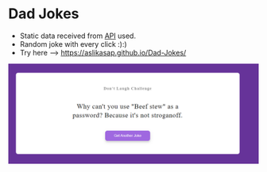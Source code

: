 # Dad Jokes
- Static data received from [API](https://icanhazdadjoke.com) used.
- Random joke with every click :):)
- Try here --> https://aslikasap.github.io/Dad-Jokes/

![p1](dadjoke.png)
